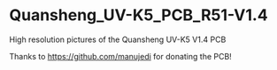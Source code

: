 # Quansheng_UV-K5_PCB_R51-V1.4
 High resolution pictures of the Quansheng UV-K5 V1.4 PCB

 Thanks to https://github.com/manujedi for donating the PCB!
